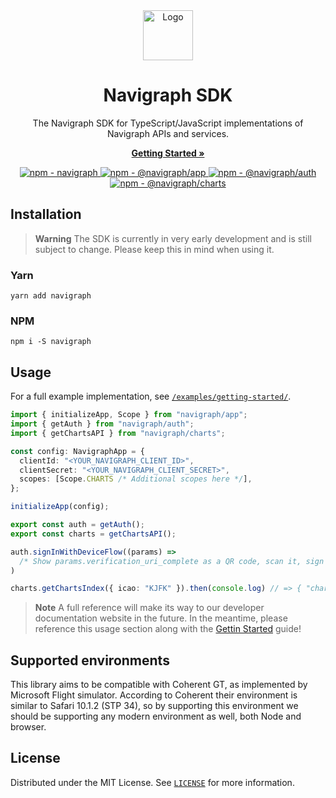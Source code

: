 

<div align="center">
  <a href="https://navigraph.com">
    <img src="https://navigraph.com/assets/images/navigraph_logo_only.svg" alt="Logo" width="80" height="80">
  </a>
  <h1>Navigraph SDK</h1>

  <p>The Navigraph SDK for TypeScript/JavaScript implementations of Navigraph APIs and services.</p>
  
  <a href="https://developers.devigraph.com/docs/sdk/getting-started"><strong>Getting Started »</strong></a>
  <br />

  <div align="center">
  <a href="https://img.shields.io/npm/v/navigraph?label=navigraph&style=flat-square">
    <img src="https://img.shields.io/npm/v/navigraph?label=navigraph&style=flat-square" alt="npm - navigraph">
  </a>
  <a href="https://img.shields.io/npm/v/navigraph?label=%40navigraph%2Fapp&style=flat-square">
    <img src="https://img.shields.io/npm/v/navigraph?label=%40navigraph%2Fapp&style=flat-square" alt="npm - @navigraph/app">
  </a>
  <a href="https://img.shields.io/npm/v/navigraph?label=%40navigraph%2Fauth&style=flat-square">
    <img src="https://img.shields.io/npm/v/navigraph?label=%40navigraph%2Fauth&style=flat-square" alt="npm - @navigraph/auth">
  </a>
  <a href="https://img.shields.io/npm/v/navigraph?label=%40navigraph%2Fcharts&style=flat-square">
    <img src="https://img.shields.io/npm/v/navigraph?label=%40navigraph%2Fcharts&style=flat-square" alt="npm - @navigraph/charts">
  </a>
</div>
</div>

## Installation

> **Warning**
> The SDK is currently in very early development and is still subject to change. Please keep this in mind when using it.

### Yarn

```
yarn add navigraph
```

### NPM

```
npm i -S navigraph
```

## Usage

For a full example implementation, see [`/examples/getting-started/`](/examples/getting-started/).

```ts
import { initializeApp, Scope } from "navigraph/app";
import { getAuth } from "navigraph/auth";
import { getChartsAPI } from "navigraph/charts";

const config: NavigraphApp = {
  clientId: "<YOUR_NAVIGRAPH_CLIENT_ID>",
  clientSecret: "<YOUR_NAVIGRAPH_CLIENT_SECRET>",
  scopes: [Scope.CHARTS /* Additional scopes here */],
};

initializeApp(config);

export const auth = getAuth();
export const charts = getChartsAPI();

auth.signInWithDeviceFlow((params) =>
  /* Show params.verification_uri_complete as a QR code, scan it, sign in */
)

charts.getChartsIndex({ icao: "KJFK" }).then(console.log) // => { "charts": [{ "index_number": "10-1P" ...
```

> **Note**
> A full reference will make its way to our developer documentation website in the future. In the meantime, please reference this usage section along with the [Gettin Started](https://developers.navigraph.com/docs/sdk/getting-started) guide!

## Supported environments

This library aims to be compatible with Coherent GT, as implemented by Microsoft Flight simulator. According to Coherent their environment is similar to Safari 10.1.2 (STP 34), so by supporting this environment we should be supporting any modern environment as well, both Node and browser.

## License

Distributed under the MIT License. See [`LICENSE`](/LICENSE) for more information.
